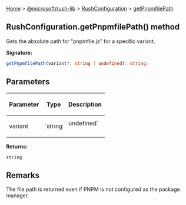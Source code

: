 [Home](./index) &gt; [@microsoft/rush-lib](./rush-lib.md) &gt; [RushConfiguration](./rush-lib.rushconfiguration.md) &gt; [getPnpmfilePath](./rush-lib.rushconfiguration.getpnpmfilepath.md)

## RushConfiguration.getPnpmfilePath() method

Gets the absolute path for "pnpmfile.js" for a specific variant.

<b>Signature:</b>

```typescript
getPnpmfilePath(variant?: string | undefined): string;
```

## Parameters

|  <p>Parameter</p> | <p>Type</p> | <p>Description</p> |
|  --- | --- | --- |
|  <p>variant</p> | <p>`string | undefined`</p> | <p>The name of the current variant in use by the active command.</p> |

<b>Returns:</b>

`string`

## Remarks

The file path is returned even if PNPM is not configured as the package manager.

